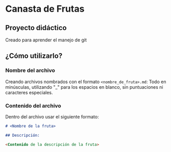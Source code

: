 # Canasta de Frutas

## Proyecto didáctico

Creado para aprender el manejo de git

## ¿Cómo utilizarlo?

### Nombre del archivo

Creando archivos nombrados con el formato `<nombre_de_fruta>.md`: Todo en minúsculas, utilizando "_" para los espacios en blanco, sin puntuaciones ni caracteres especiales.

### Contenido del archivo

Dentro del archivo usar el siguiente formato:

```markdown
# <Nombre de la fruta>

## Descripción:

<Contenido de la descripción de la fruta>

```

